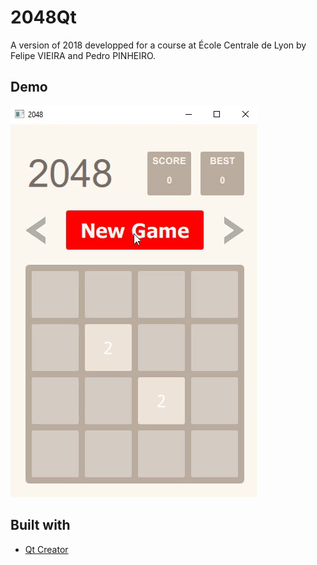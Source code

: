 # 2048Qt
A version of 2018 developped for a course at École Centrale de Lyon by Felipe VIEIRA and Pedro PINHEIRO.

## Demo

![Alt Text](https://github.com/felipeangelimvieira/2048Qt/blob/master/demo.gif)

## Built with

* [Qt Creator](https://www.qt.io/download)
